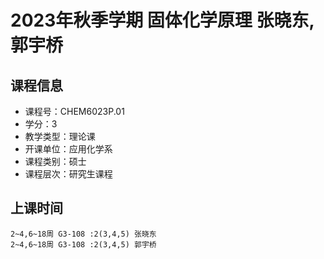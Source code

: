 # 2023年秋季学期 固体化学原理 张晓东, 郭宇桥






## 课程信息

- 课程号：CHEM6023P.01
- 学分：3
- 教学类型：理论课
- 开课单位：应用化学系
- 课程类别：硕士
- 课程层次：研究生课程

## 上课时间

```
2~4,6~18周 G3-108 :2(3,4,5) 张晓东
2~4,6~18周 G3-108 :2(3,4,5) 郭宇桥
```


